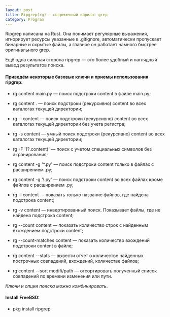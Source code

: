 ```yaml
---
layout: post
title: Ripgrep(rg) — современный вариант grep
category: Program
---
```


Ripgrep написана на Rust. Она понимает регулярные выражения, игнорирует ресурсы указанные в .gitignore, автоматически пропускает бинарные и скрытые файлы, а главное он работает намного быстрее оригинального grep.

Ещё одна сильная сторона ripgrep — это более удобный и наглядный вывод результатов поиска.

#### Приведём некоторые базовые ключи и приемы использования ripgrep:

- rg content main.py — поиск подстроки content в файле main.py;

- rg content . — поиск подстроки (рекурсивно) content во всех каталогах текущей директории;

- rg -i content — поиск подстроки (рекурсивно) content во всех каталогах текущей директории без
учета регистра;

- rg -s content — умный поиск подстроки (рекурсивно) content во всех каталогах текущей директории;

- rg -F '(?.content)' — поиск с учетом специальных символов без экранирования;

- rg content -g '*.py' — поиск подстроки content только в файлах с расширением .py;

- rg content -g '*!*.py' — поиск подстроки content во всех файлах кроме файлов с расширением .py;

- rg -l content — показать только название файлов, где найдена подстрока content;

- rg -v content — инвертированный поиск. Показывает файлы, где не найдена подстрока content;

- rg --count content — показать количество строк с найденным вхождением подстроки content;

- rg --count-matches content — показать количество вхождений подстроки content в файле;

- rg content --stats — вывести отчет о количестве найденных построчных совпадений, вхождений,
количестве файлов;

- rg content --sort modifi/path — отсортировать полученный список совпадений по времени изменения
или пути.

*Ключи и опции поиска можно комбинировать*.

#### Install FreeBSD:

- pkg install ripgrep

